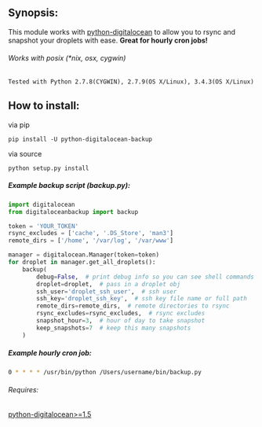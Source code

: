 ## Synopsis:

This module works with [python-digitalocean](https://github.com/koalalorenzo/python-digitalocean) to allow you to rsync and snapshot your droplets with ease. **Great for hourly cron jobs!**

###### Works with posix (*nix, osx, cygwin)
    Tested with Python 2.7.8(CYGWIN), 2.7.9(OS X/Linux), 3.4.3(OS X/Linux)


## How to install:

via pip

    pip install -U python-digitalocean-backup

via source

    python setup.py install


##### Example backup script (backup.py):

```python
import digitalocean
from digitaloceanbackup import backup

token = 'YOUR_TOKEN'
rsync_excludes = ['cache', '.DS_Store', 'man3']
remote_dirs = ['/home', '/var/log', '/var/www']

manager = digitalocean.Manager(token=token)
for droplet in manager.get_all_droplets():
    backup(
        debug=False,  # print debug info so you can see shell commands
        droplet=droplet,  # pass in a droplet obj
        ssh_user='droplet_ssh_user',  # ssh user
        ssh_key='droplet_ssh_key',  # ssh key file name or full path
        remote_dirs=remote_dirs,  # remote directories to rsync
        rsync_excludes=rsync_excludes,  # rsync excludes
        snapshot_hour=3,  # hour of day to take snapshot
        keep_snapshots=7  # keep this many snapshots
    )
```

##### Example hourly cron job:
```sh
0 * * * * /usr/bin/python /Users/username/bin/backup.py
```

###### Requires:
[python-digitalocean>=1.5](https://github.com/koalalorenzo/python-digitalocean)